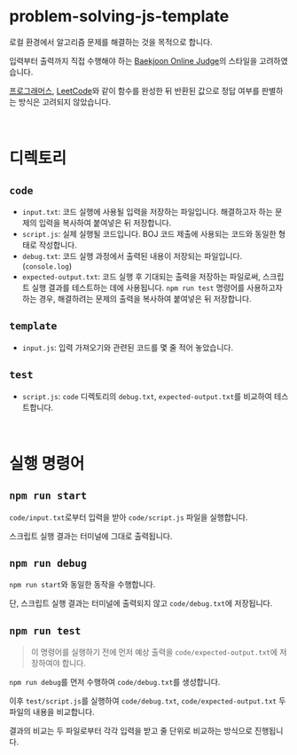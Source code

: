 # problem-solving-js-template

로컬 환경에서 알고리즘 문제를 해결하는 것을 목적으로 합니다.

입력부터 출력까지 직접 수행해야 하는 [Baekjoon Online Judge](https://www.acmicpc.net/)의 스타일을 고려하였습니다.

[프로그래머스](https://school.programmers.co.kr/learn/challenges?order=recent), [LeetCode](https://leetcode.com/problemset/)와 같이 함수를 완성한 뒤 반환된 값으로 정답 여부를 판별하는 방식은 고려되지 않았습니다.

<br>

# 디렉토리

## `code`

- `input.txt`: 코드 실행에 사용될 입력을 저장하는 파일입니다. 해결하고자 하는 문제의 입력을 복사하여 붙여넣은 뒤 저장합니다.
- `script.js`: 실제 실행될 코드입니다. BOJ 코드 제출에 사용되는 코드와 동일한 형태로 작성합니다.
- `debug.txt`: 코드 실행 과정에서 출력된 내용이 저장되는 파일입니다. (`console.log`)
- `expected-output.txt`: 코드 실행 후 기대되는 출력을 저장하는 파일로써, 스크립트 실행 결과를 테스트하는 데에 사용됩니다. `npm run test` 명령어를 사용하고자 하는 경우, 해결하려는 문제의 출력을 복사하여 붙여넣은 뒤 저장합니다.

## `template`

- `input.js`: 입력 가져오기와 관련된 코드를 몇 줄 적어 놓았습니다.

## `test`

- `script.js`: `code` 디렉토리의 `debug.txt`, `expected-output.txt`를 비교하여 테스트합니다.

<br>

# 실행 명령어

## `npm run start`

`code/input.txt`로부터 입력을 받아 `code/script.js` 파일을 실행합니다.

스크립트 실행 결과는 터미널에 그대로 출력됩니다.

## `npm run debug`

`npm run start`와 동일한 동작을 수행합니다.

단, 스크립트 실행 결과는 터미널에 출력되지 않고 `code/debug.txt`에 저장됩니다.

## `npm run test`

> 이 명령어를 실행하기 전에 먼저 예상 출력을 `code/expected-output.txt`에 저장하여야 합니다.

`npm run debug`를 먼저 수행하여 `code/debug.txt`를 생성합니다.

이후 `test/script.js`를 실행하여 `code/debug.txt`, `code/expected-output.txt` 두 파일의 내용을 비교합니다.

결과의 비교는 두 파일로부터 각각 입력을 받고 줄 단위로 비교하는 방식으로 진행됩니다.